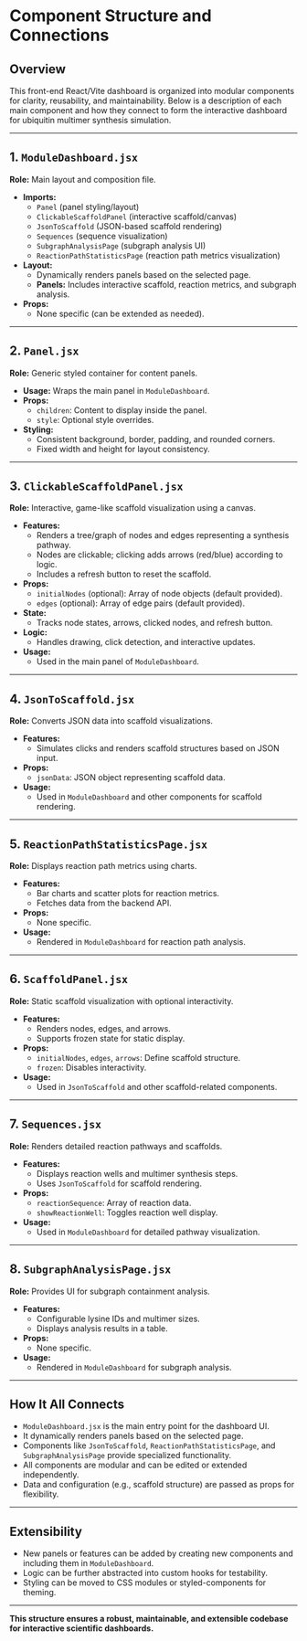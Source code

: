 # Component Structure and Connections

## Overview
This front-end React/Vite dashboard is organized into modular components for clarity, reusability, and maintainability. Below is a description of each main component and how they connect to form the interactive dashboard for ubiquitin multimer synthesis simulation.

---

## 1. `ModuleDashboard.jsx`
**Role:** Main layout and composition file.

- **Imports:**
  - `Panel` (panel styling/layout)
  - `ClickableScaffoldPanel` (interactive scaffold/canvas)
  - `JsonToScaffold` (JSON-based scaffold rendering)
  - `Sequences` (sequence visualization)
  - `SubgraphAnalysisPage` (subgraph analysis UI)
  - `ReactionPathStatisticsPage` (reaction path metrics visualization)
- **Layout:**
  - Dynamically renders panels based on the selected page.
  - **Panels:** Includes interactive scaffold, reaction metrics, and subgraph analysis.
- **Props:**
  - None specific (can be extended as needed).

---

## 2. `Panel.jsx`
**Role:** Generic styled container for content panels.

- **Usage:** Wraps the main panel in `ModuleDashboard`.
- **Props:**
  - `children`: Content to display inside the panel.
  - `style`: Optional style overrides.
- **Styling:**
  - Consistent background, border, padding, and rounded corners.
  - Fixed width and height for layout consistency.

---

## 3. `ClickableScaffoldPanel.jsx`
**Role:** Interactive, game-like scaffold visualization using a canvas.

- **Features:**
  - Renders a tree/graph of nodes and edges representing a synthesis pathway.
  - Nodes are clickable; clicking adds arrows (red/blue) according to logic.
  - Includes a refresh button to reset the scaffold.
- **Props:**
  - `initialNodes` (optional): Array of node objects (default provided).
  - `edges` (optional): Array of edge pairs (default provided).
- **State:**
  - Tracks node states, arrows, clicked nodes, and refresh button.
- **Logic:**
  - Handles drawing, click detection, and interactive updates.
- **Usage:**
  - Used in the main panel of `ModuleDashboard`.

---

## 4. `JsonToScaffold.jsx`
**Role:** Converts JSON data into scaffold visualizations.

- **Features:**
  - Simulates clicks and renders scaffold structures based on JSON input.
- **Props:**
  - `jsonData`: JSON object representing scaffold data.
- **Usage:**
  - Used in `ModuleDashboard` and other components for scaffold rendering.

---

## 5. `ReactionPathStatisticsPage.jsx`
**Role:** Displays reaction path metrics using charts.

- **Features:**
  - Bar charts and scatter plots for reaction metrics.
  - Fetches data from the backend API.
- **Props:**
  - None specific.
- **Usage:**
  - Rendered in `ModuleDashboard` for reaction path analysis.

---

## 6. `ScaffoldPanel.jsx`
**Role:** Static scaffold visualization with optional interactivity.

- **Features:**
  - Renders nodes, edges, and arrows.
  - Supports frozen state for static display.
- **Props:**
  - `initialNodes`, `edges`, `arrows`: Define scaffold structure.
  - `frozen`: Disables interactivity.
- **Usage:**
  - Used in `JsonToScaffold` and other scaffold-related components.

---

## 7. `Sequences.jsx`
**Role:** Renders detailed reaction pathways and scaffolds.

- **Features:**
  - Displays reaction wells and multimer synthesis steps.
  - Uses `JsonToScaffold` for scaffold rendering.
- **Props:**
  - `reactionSequence`: Array of reaction data.
  - `showReactionWell`: Toggles reaction well display.
- **Usage:**
  - Used in `ModuleDashboard` for detailed pathway visualization.

---

## 8. `SubgraphAnalysisPage.jsx`
**Role:** Provides UI for subgraph containment analysis.

- **Features:**
  - Configurable lysine IDs and multimer sizes.
  - Displays analysis results in a table.
- **Props:**
  - None specific.
- **Usage:**
  - Rendered in `ModuleDashboard` for subgraph analysis.

---

## How It All Connects
- `ModuleDashboard.jsx` is the main entry point for the dashboard UI.
- It dynamically renders panels based on the selected page.
- Components like `JsonToScaffold`, `ReactionPathStatisticsPage`, and `SubgraphAnalysisPage` provide specialized functionality.
- All components are modular and can be edited or extended independently.
- Data and configuration (e.g., scaffold structure) are passed as props for flexibility.

---

## Extensibility
- New panels or features can be added by creating new components and including them in `ModuleDashboard`.
- Logic can be further abstracted into custom hooks for testability.
- Styling can be moved to CSS modules or styled-components for theming.

---

**This structure ensures a robust, maintainable, and extensible codebase for interactive scientific dashboards.**
